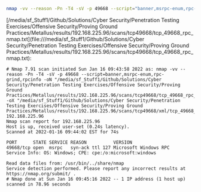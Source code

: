 ```bash
nmap -vv --reason -Pn -T4 -sV -p 49668 --script="banner,msrpc-enum,rpc-grind,rpcinfo" -oN "/media/sf_Stuff1/Github/Solutions/Cyber Security/Penetration Testing Exercises/Offensive Security/Proving Ground Practices/Metallus/results/192.168.225.96/scans/tcp49668/tcp_49668_rpc_nmap.txt" -oX "/media/sf_Stuff1/Github/Solutions/Cyber Security/Penetration Testing Exercises/Offensive Security/Proving Ground Practices/Metallus/results/192.168.225.96/scans/tcp49668/xml/tcp_49668_rpc_nmap.xml" 192.168.225.96
```

[/media/sf_Stuff1/Github/Solutions/Cyber Security/Penetration Testing Exercises/Offensive Security/Proving Ground Practices/Metallus/results/192.168.225.96/scans/tcp49668/tcp_49668_rpc_nmap.txt](file:///media/sf_Stuff1/Github/Solutions/Cyber Security/Penetration Testing Exercises/Offensive Security/Proving Ground Practices/Metallus/results/192.168.225.96/scans/tcp49668/tcp_49668_rpc_nmap.txt):

```
# Nmap 7.91 scan initiated Sun Jan 16 09:43:58 2022 as: nmap -vv --reason -Pn -T4 -sV -p 49668 --script=banner,msrpc-enum,rpc-grind,rpcinfo -oN "/media/sf_Stuff1/Github/Solutions/Cyber Security/Penetration Testing Exercises/Offensive Security/Proving Ground Practices/Metallus/results/192.168.225.96/scans/tcp49668/tcp_49668_rpc_nmap.txt" -oX "/media/sf_Stuff1/Github/Solutions/Cyber Security/Penetration Testing Exercises/Offensive Security/Proving Ground Practices/Metallus/results/192.168.225.96/scans/tcp49668/xml/tcp_49668_rpc_nmap.xml" 192.168.225.96
Nmap scan report for 192.168.225.96
Host is up, received user-set (0.24s latency).
Scanned at 2022-01-16 09:44:02 EST for 74s

PORT      STATE SERVICE REASON          VERSION
49668/tcp open  msrpc   syn-ack ttl 127 Microsoft Windows RPC
Service Info: OS: Windows; CPE: cpe:/o:microsoft:windows

Read data files from: /usr/bin/../share/nmap
Service detection performed. Please report any incorrect results at https://nmap.org/submit/ .
# Nmap done at Sun Jan 16 09:45:16 2022 -- 1 IP address (1 host up) scanned in 78.96 seconds

```
